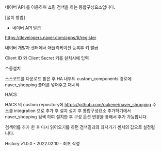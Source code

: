 네이버 API 를 이용하여 쇼핑 검색을 하는 통합구성요소입니다.

[설치 방법]

- 네이버 API 발급

https://developers.naver.com/apps/#/register

네이버 개발자 센터에서 애플리케이션 등록후 키 발급

Client ID 와 Client Secret 키를 설치시에 입력




수동설치

소스코드를 다운로드 받은 후 HA 내부의 custom_components 경로에 naver_shopping 폴더를 넣어주고 재시작




HACS

HACS 의 custom repository에 https://github.com/oukene/naver_shopping 주소를 integration 으로 추가 후 설치
설치 후 통합구성요소 추가하기에서 naver_shopping 검색 하여 설치한 후 구성 옵션 변경을 통해서 추가 가능합니다.

검색어를 추가 한 후 다시 읽어오기를 하면 검색결과의 최저가가 센서의 값으로 설정됩니다.




History
v1.0.0 - 2022.02.10 - 최초 작성
